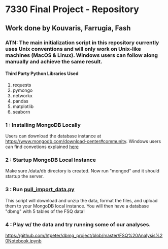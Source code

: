 # 7330 Final Project - Repository
## Work done by Kouvaris, Farrugia, Fash

### ATN: The main initialization script in this repository currently uses Unix conventions and will only work on Unix-like machines (MacOS & Linux). Windows users can follow along manually and achieve the same result.

#### Third Party Python Libraries Used
1. requests
2. pymongo
3. networkx
4. pandas
5. matplotlib
6. seaborn

### 1 : Installing MongoDB Locally
Users can download the database instance at https://www.mongodb.com/download-center#community.
Windows users can find convetions explained [here](https://github.com/htpeter/dbmg_project/blob/master/Intro%20to%20MongoDB.pdf) 

### 2 : Startup MongoDB Local Instance

Make sure /data/db directory is created. Now run "mongod" and it should startup the server.

### 3 : Run [pull_import_data.py](https://github.com/htpeter/dbmg_project/blob/master/pull_import_data.py)

This script will download and unzip the data, format the files, and upload them to your MongoDB local instance. You will then have a database "dbmg" with 5 tables of the FSQ data!

### 4 : Play w/ the data and try running some of our analyses.

https://github.com/htpeter/dbmg_project/blob/master/FSQ%20Analysis%20Notebook.ipynb



